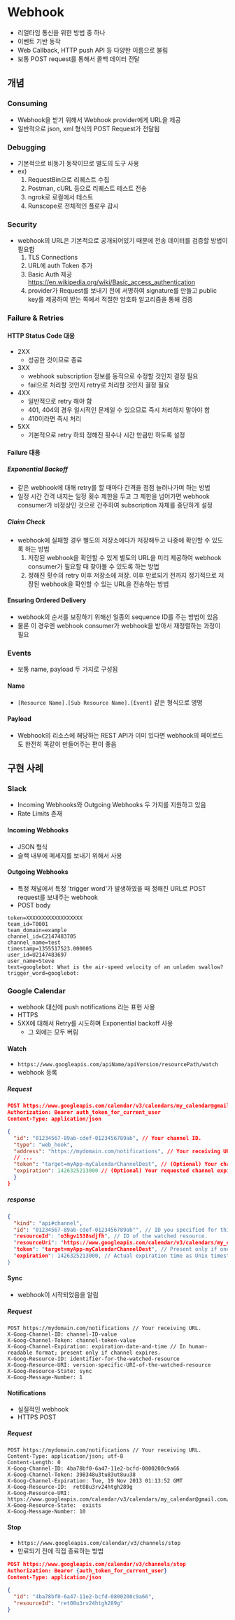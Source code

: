 # Webhook

- 리얼타임 통신을 위한 방법 중 하나
- 이벤트 기반 동작
- Web Callback, HTTP push API 등 다양한 이름으로 불림
- 보통 POST request를 통해서 콜백 데이터 전달

## 개념

### Consuming

- Webhook을 받기 위해서 Webhook provider에게 URL을 제공
- 일반적으로 json, xml 형식의 POST Request가 전달됨

### Debugging

- 기본적으로 비동기 동작이므로 별도의 도구 사용
- ex)
  1. RequestBin으로 리퀘스트 수집
  2. Postman, cURL 등으로 리퀘스트 테스트 전송
  3. ngrok로 로컬에서 테스트
  4. Runscope로 전체적인 플로우 감시

### Security

- webhook의 URL은 기본적으로 공개되어있기 때문에 전송 데이터를 검증할 방법이 필요함
  1. TLS Connections
  2. URL에 auth Token 추가
  3. Basic Auth 제공 https://en.wikipedia.org/wiki/Basic_access_authentication
  4. provider가 Request를 보내기 전에 서명하여 signature를 만들고 public key를 제공하여 받는 쪽에서 적절한 암호화 알고리즘을 통해 검증

### Failure & Retries

#### HTTP Status Code 대응

- 2XX 
  - 성공한 것이므로 종료
- 3XX
  - webhook subscription 정보를 동적으로 수정할 것인지 결정 필요
  - fail으로 처리할 것인지 retry로 처리할 것인지 결정 필요
- 4XX
  - 일반적으로 retry 해야 함
  - 401, 404의 경우 일시적인 문제일 수 있으므로 즉시 처리하지 말아야 함
  - 410이라면 즉시 처리
- 5XX
  - 기본적으로 retry 하되 정해진 횟수나 시간 만큼만 하도록 설정

#### Failure 대응

##### Exponential Backoff

- 같은 webhook에 대해 retry를 할 때마다 간격을 점점 늘려나가며 하는 방법
- 일정 시간 간격 내지는 일정 횟수 제한을 두고 그 제한을 넘어가면 webhook consumer가 비정상인 것으로 간주하여 subscription 자체를 중단하게 설정

##### Claim Check

- webhook에 실패할 경우 별도의 저장소에다가 저장해두고 나중에 확인할 수 있도록 하는 방법
  1. 저장된 webhook을 확인할 수 있게 별도의 URL을 미리 제공하여 webhook consumer가 필요할 때 찾아볼 수 있도록 하는 방법
  2. 정해진 횟수의 retry 이후 저장소에 저장. 이후 만료되기 전까지 정기적으로 저장된 webhook을 확인할 수 있는 URL을 전송하는 방법

#### Ensuring Ordered Delivery

- webhook의 순서를 보장하기 위해선 일종의 sequence ID를 주는 방법이 있음
- 물론 이 경우엔 webhook consumer가 webhook을 받아서 재정렬하는 과정이 필요

### Events

- 보통 name, payload 두 가지로 구성됨

#### Name

- `[Resource Name].[Sub Resource Name].[Event]` 같은 형식으로 명명

#### Payload

- Webhook의 리소스에 해당하는 REST API가 이미 있다면 webhook의 페이로드도 완전히 똑같이 만들어주는 편이 좋음

## 구현 사례

### Slack

- Incoming Webhooks와 Outgoing Webhooks 두 가지를 지원하고 있음
- Rate Limits 존재

#### Incoming Webhooks

- JSON 형식
- 슬랙 내부에 메세지를 보내기 위해서 사용

#### Outgoing Webhooks

- 특정 채널에서 특정 'trigger word'가 발생하였을 때 정해진 URL로 POST request를 보내주는 webhook
- POST body

``` form
token=XXXXXXXXXXXXXXXXXX
team_id=T0001
team_domain=example
channel_id=C2147483705
channel_name=test
timestamp=1355517523.000005
user_id=U2147483697
user_name=Steve
text=googlebot: What is the air-speed velocity of an unladen swallow?
trigger_word=googlebot:
```

### Google Calendar

- webhook 대신에 push notifications 라는 표현 사용
- HTTPS
- 5XX에 대해서 Retry를 시도하며 Exponential backoff 사용
  - 그 외에는 모두 버림

#### Watch

- `https://www.googleapis.com/apiName/apiVersion/resourcePath/watch`
- webhook 등록

##### Request

``` json
POST https://www.googleapis.com/calendar/v3/calendars/my_calendar@gmail.com/events/watch
Authorization: Bearer auth_token_for_current_user
Content-Type: application/json

{
  "id": "01234567-89ab-cdef-0123456789ab", // Your channel ID.
  "type": "web_hook",
  "address": "https://mydomain.com/notifications", // Your receiving URL.
  // ...
  "token": "target=myApp-myCalendarChannelDest", // (Optional) Your channel token.
  "expiration": 1426325213000 // (Optional) Your requested channel expiration time.
  }
}
```

##### response
``` json
{
  "kind": "api#channel",
  "id": "01234567-89ab-cdef-0123456789ab"", // ID you specified for this channel.
  "resourceId": "o3hgv1538sdjfh", // ID of the watched resource.
  "resourceUri": "https://www.googleapis.com/calendar/v3/calendars/my_calendar@gmail.com/events", // Version-specific ID of the watched resource.
  "token": "target=myApp-myCalendarChannelDest", // Present only if one was provided.
  "expiration": 1426325213000, // Actual expiration time as Unix timestamp (in ms), if applicable.
}
```

#### Sync

- webhook이 시작되었음을 알림

##### Request

``` form
POST https://mydomain.com/notifications // Your receiving URL.
X-Goog-Channel-ID: channel-ID-value
X-Goog-Channel-Token: channel-token-value
X-Goog-Channel-Expiration: expiration-date-and-time // In human-readable format; present only if channel expires.
X-Goog-Resource-ID: identifier-for-the-watched-resource
X-Goog-Resource-URI: version-specific-URI-of-the-watched-resource
X-Goog-Resource-State: sync
X-Goog-Message-Number: 1
```

#### Notifications

- 실질적인 webhook
- HTTPS POST

##### Request
``` form
POST https://mydomain.com/notifications // Your receiving URL.
Content-Type: application/json; utf-8
Content-Length: 0
X-Goog-Channel-ID: 4ba78bf0-6a47-11e2-bcfd-0800200c9a66
X-Goog-Channel-Token: 398348u3tu83ut8uu38
X-Goog-Channel-Expiration: Tue, 19 Nov 2013 01:13:52 GMT
X-Goog-Resource-ID:  ret08u3rv24htgh289g
X-Goog-Resource-URI: https://www.googleapis.com/calendar/v3/calendars/my_calendar@gmail.com/events
X-Goog-Resource-State:  exists
X-Goog-Message-Number: 10
```

#### Stop

- `https://www.googleapis.com/calendar/v3/channels/stop`
- 만료되기 전에 직접 종료하는 방법

``` json
POST https://www.googleapis.com/calendar/v3/channels/stop
Authorization: Bearer {auth_token_for_current_user}
Content-Type: application/json

{
  "id": "4ba78bf0-6a47-11e2-bcfd-0800200c9a66",
  "resourceId": "ret08u3rv24htgh289g"
}
```

